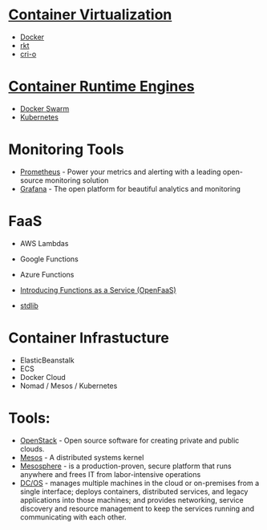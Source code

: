 
# [Container Virtualization](https://en.wikipedia.org/wiki/Operating-system-level_virtualization)

- [Docker](https://www.docker.com/)
- [rkt](https://coreos.com/rkt/)
- [cri-o](http://cri-o.io/)

# [Container Runtime Engines](https://containerd.io/)

- [Docker Swarm](https://docs.docker.com/engine/swarm/)
- [Kubernetes](https://kubernetes.io/)

# Monitoring Tools

- [Prometheus](https://prometheus.io) - Power your metrics and alerting with a leading
open-source monitoring solution
- [Grafana](https://grafana.com/) - The open platform for beautiful 
analytics and monitoring

# FaaS

- AWS Lambdas
- Google Functions
- Azure Functions

- [Introducing Functions as a Service (OpenFaaS)](https://blog.alexellis.io/introducing-functions-as-a-service/)
- [stdlib](https://stdlib.com/)


# Container Infrastucture

- ElasticBeanstalk
- ECS
- Docker Cloud
- Nomad / Mesos / Kubernetes

# Tools:

- [OpenStack](https://www.openstack.org/) - Open source software for creating private and public clouds.
- [Mesos](http://mesos.apache.org/) - A distributed systems kernel
- [Mesosphere](https://mesosphere.com/) - is a production-proven, secure platform that runs anywhere and frees IT from labor-intensive operations
- [DC/OS](https://dcos.io/) - manages multiple machines in the cloud or on-premises from a single interface; deploys containers, distributed services, and legacy applications into those machines; and provides networking, service discovery and resource management to keep the services running and communicating with each other.
